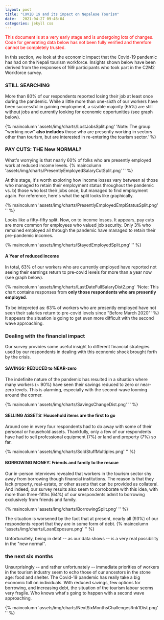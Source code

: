 ```yaml
---
layout: post
title: "COVID 19 and its impact on Nepalese Tourism"
date:   2021-04-27 09:46:04
categories: jekyll css
---
```


<span style="color:red;">This document is at a very early stage and is undergoing lots of changes. Code for generating data below has not been fully verified and therefore cannot be completely trusted.</span>

In this section, we look at the economic impact that the Covid-19 pandemic has had on the Nepali tourism workforce. Insights shown below have been derived from the responses of 169 participants who took part in the C2M2 Workforce survey.

### STILL SEARCHING
More than 80% of our respondents reported losing their job at least once during the pandemic. While a little more than one-sixth of our workers have been successful in gaining employment, a sizable majority (65%) are still without jobs and currently looking for economic opportunities (see graph below).

{% maincolumn 'assets/img/charts/LostJobsSplit.png' 'Note: The group "working now" **also includes** those who are presently working in sectors other than tourism, but are interested in re-entering the tourism sector.' %}

<!-- ### income > vocation

{% maincolumn 'assets/img/charts/PresentlyEmployedOccupationSplit.png' '' %} -->


### PAY CUTS: THE New NORMAL?



What's worrying is that nearly 60% of folks who are presently employed work at reduced income levels.
{% maincolumn 'assets/img/charts/PresentlyEmployedSalaryCutSplit.png' '' %}

At this stage, it's worth exploring how income losses vary between a) those who managed to retain their employment status throughout the pandemic vs. b) those who lost their jobs once, but managed to find employment again. For reference, here's what the split looks like graphically. 

{% maincolumn 'assets/img/charts/PresentlyEmployedEmplStatusSplit.png' '' %}

Looks like a fifty-fifty split. Now, on to income losses. It appears, pay cuts are more common for employees who valued job security. Only 3% who remained employed all through the pandemic have managed to retain their pre-pandemic incomes. 

{% maincolumn 'assets/img/charts/StayedEmployedSplit.png' '' %}

#### A Year of reduced income
In total, 63% of our workers who are currently employed have reported not seeing their earnings return to pre-covid levels for more than a year now (see graph below).

{% maincolumn 'assets/img/charts/LastDateFullSalaryDist2.png' 'Note: This chart contains responses from **only those respondents who are presently employed**. <br/> <br/> To be intepreted as: 63% of workers who are presently employed have not seen their salaries return to pre-covid levels since "Before March 2020"' %} 
It appears the situation is going to get even more difficult with the second wave approaching.


### Dealing with the financial impact

Our survey provides some useful insight to different financial strategies used by our respondents in dealing with this economic shock brought forth by the crisis.


#### SAVINGS: REDUCED to NEAR-zero

The indefinite nature of the pandemic has resulted in a situation where many workers (~ 90%) have seen their savings reduced to zero or near-zero levels. This is alarming, especially with the second-wave looming around the corner. 

{% maincolumn 'assets/img/charts/SavingsChangeDist.png' '' %}



#### SELLING ASSETS: Household items are the first to go

Around one in every four respondents had to do away with some of their personal or household assets. Thankfully, only a few of our respondents have had to sell professional equipment (7%) or land and property (7%) so far.

{% maincolumn 'assets/img/charts/SoldStuffMultiples.png' '' %}


#### BORROWING MONEY: Friends and family to the rescue

Our in-person interviews revealed that workers in the tourism sector shy away from borrowing though financial institutions. The reason is that they lack property, real-estate, or other assets that can be provided as collateral. And indeed, our survey results also seem to corroborate with this idea, with more than three-fifths (64%) of our srespondents admit to borrowing exclusively from friends and family. 

{% maincolumn 'assets/img/charts/BorrowingSplit.png' '' %}

The situation is worsened by the fact that at present, nearly all (93%) of our respondents report that they are in some form of debt.
{% maincolumn 'assets/img/charts/LoanExposure.png' '' %}

Unfortunately, being in debt -- as our data shows -- is a very real possibility in the "new normal".


### the next six months

Unsurprisingly -- and rather unfortunately -- immediate priorities of workers in the tourism industry seem to echo those of our ancestors in the stone age: food and shelter. The Covid-19 pandemic has really take a big economic toll on individuals. With reduced savings, few options for borrowing, and increasing debt, the situation of the tourism labour seems very fragile. Who knows what's going to happen with a second wave approaching. 

{% maincolumn 'assets/img/charts/NextSixMonthsChallengesRnk1Dist.png' '' %}
<!-- {% maincolumn 'assets/img/charts/NextSixMonthsChallengesMultiples.png' '' %} -->
